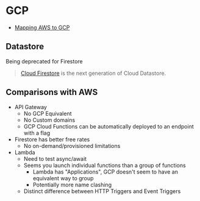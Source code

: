 # GCP

* [Mapping AWS to GCP](https://cloud.google.com/free/docs/map-aws-google-cloud-platform)

## Datastore

Being deprecated for Firestore

> [Cloud Firestore](https://cloud.google.com/firestore/) is the next generation of Cloud Datastore.

## Comparisons with AWS

* API Gateway
  * No GCP Equivalent
  * No Custom domains
  * GCP Cloud Functions can be automatically deployed to an endpoint with a flag
* Firestore has better free rates
  * No on-demand/provisioned limitations
* Lambda
  * Need to test async/await
  * Seems you launch individual functions than a group of functions
    * Lambda has "Applications", GCP doesn't seem to have an equivalent way to group
    * Potentially more name clashing
  * Distinct difference between HTTP Triggers and Event Triggers

